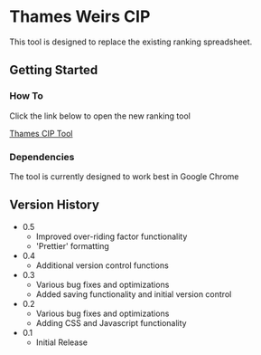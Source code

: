 # Thames Weirs CIP

This tool is designed to replace the existing ranking spreadsheet.


## Getting Started

### How To

Click the link below to open the new ranking tool

[Thames CIP Tool](https://alih001.github.io/alih001.github.io/)

### Dependencies

The tool is currently designed to work best in Google Chrome

## Version History

* 0.5
    * Improved over-riding factor functionality
    * 'Prettier' formatting
* 0.4
    * Additional version control functions
* 0.3
    * Various bug fixes and optimizations
    * Added saving functionality and initial version control
* 0.2
    * Various bug fixes and optimizations
    * Adding CSS and Javascript functionality
* 0.1
    * Initial Release

